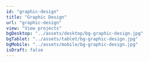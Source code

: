 ```yaml
---
id: "graphic-design"
title: "Graphic Design"
url: "graphic-design"
view: "View projects"
bgDesktop: "../assets/desktop/bg-graphic-design.jpg"
bgTablet: "../assets/tablet/bg-graphic-design.jpg"
bgMobile: "../assets/mobile/bg-graphic-design.jpg"
isDraft: false
---
```

